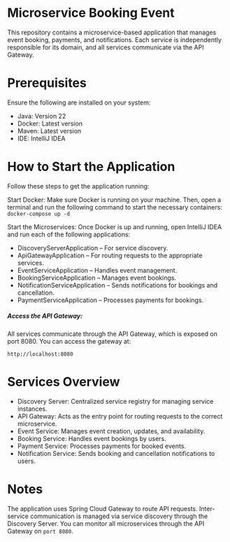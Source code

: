 # Microservice Booking Event
This repository contains a microservice-based application that manages event booking, payments, and notifications. 
Each service is independently responsible for its domain, and all services communicate via the API Gateway.

# Prerequisites
Ensure the following are installed on your system:

* Java: Version 22
* Docker: Latest version
* Maven: Latest version
* IDE: IntelliJ IDEA

# How to Start the Application
Follow these steps to get the application running:

Start Docker: Make sure Docker is running on your machine. 
Then, open a terminal and run the following command to start the necessary containers:
``docker-compose up -d``


Start the Microservices: Once Docker is up and running, open IntelliJ IDEA and run each of the following applications:

* DiscoveryServerApplication – For service discovery.
* ApiGatewayApplication – For routing requests to the appropriate services.
* EventServiceApplication – Handles event management.
* BookingServiceApplication – Manages event bookings.
* NotificationServiceApplication – Sends notifications for bookings and cancellation.
* PaymentServiceApplication – Processes payments for bookings.


##### **Access the API Gateway:** 
All services communicate through the API Gateway, 
which is exposed on port 8080. You can access the gateway at:

``http://localhost:8080``

# Services Overview
* Discovery Server: Centralized service registry for managing service instances.
* API Gateway: Acts as the entry point for routing requests to the correct microservice.
* Event Service: Manages event creation, updates, and availability.
* Booking Service: Handles event bookings by users.
* Payment Service: Processes payments for booked events.
* Notification Service: Sends booking and cancellation notifications to users.

# Notes
The application uses Spring Cloud Gateway to route API requests.
Inter-service communication is managed via service discovery through the Discovery Server.
You can monitor all microservices through the API Gateway on `port 8080`.